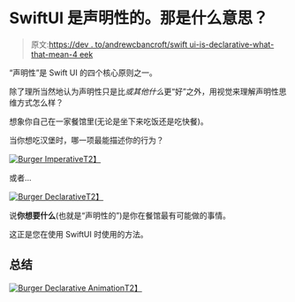 # SwiftUI 是声明性的。那是什么意思？

> 原文:[https://dev . to/andrewcbancroft/swift ui-is-declarative-what-that-mean-4 eek](https://dev.to/andrewcbancroft/swiftui-is-declarative-what-does-that-mean-4eek)

“声明性”是 Swift UI 的四个核心原则之一。

除了理所当然地认为声明性只是比*或其他什么*更“好”之外，用视觉来理解声明性思维方式怎么样？

想象你自己在一家餐馆里(无论是坐下来吃饭还是吃快餐)。

当你想吃汉堡时，哪一项最能描述你的行为？

[![Burger Imperative](../Images/a200e17304d25c5db17fca17c6f9ec77.png)T2】](https://res.cloudinary.com/practicaldev/image/fetch/s--LWNAxYuh--/c_limit%2Cf_auto%2Cfl_progressive%2Cq_auto%2Cw_880/https://www.andrewcbancroft.com/blog/ios-development/ui-work/swiftui-what-does-declarative-mean/burger-imperative.png)

或者…

[![Burger Declarative](../Images/847417e149ba555495f9112fe5afb9b4.png)T2】](https://res.cloudinary.com/practicaldev/image/fetch/s--HrA_S0VY--/c_limit%2Cf_auto%2Cfl_progressive%2Cq_auto%2Cw_880/https://www.andrewcbancroft.com/blog/ios-development/ui-work/swiftui-what-does-declarative-mean/burger-declarative.png)

说**你想要什么**(也就是“声明性的”)是你在餐馆最有可能做的事情。

这正是您在使用 SwiftUI 时使用的方法。

## [](#in-summary)总结

[![Burger Declarative Animation](../Images/9bb9cacd95c0c886212ca6116e34e5ca.png)T2】](https://res.cloudinary.com/practicaldev/image/fetch/s--uBU71x4E--/c_limit%2Cf_auto%2Cfl_progressive%2Cq_66%2Cw_880/https://www.andrewcbancroft.com/blog/ios-development/ui-work/swiftui-what-does-declarative-mean/burger-declarative-animation.gif)
